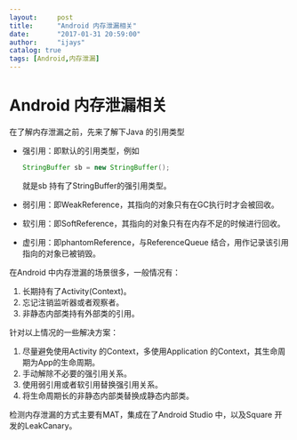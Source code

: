 ```yaml
---
layout:     post
title:      "Android 内存泄漏相关"
date:       "2017-01-31 20:59:00"
author:     "ijays"
catalog: true
tags: [Android,内存泄漏]
---
```




# Android 内存泄漏相关

在了解内存泄漏之前，先来了解下Java 的引用类型

- 强引用：即默认的引用类型，例如

  ```Java
  StringBuffer sb = new StringBuffer();
  ```

  就是sb 持有了StringBuffer的强引用类型。

- 弱引用：即WeakReference，其指向的对象只有在GC执行时才会被回收。

- 软引用：即SoftReference，其指向的对象只有在内存不足的时候进行回收。

- 虚引用：即phantomReference，与ReferenceQueue 结合，用作记录该引用指向的对象已被销毁。

在Android 中内存泄漏的场景很多，一般情况有：

1. 长期持有了Activity(Context)。
2. 忘记注销监听器或者观察者。
3. 非静态内部类持有外部类的引用。



针对以上情况的一些解决方案：

1. 尽量避免使用Activity 的Context，多使用Application 的Context，其生命周期为App的生命周期。
2. 手动解除不必要的强引用关系。
3. 使用弱引用或者软引用替换强引用关系。
4. 将生命周期长的非静态内部类替换成静态内部类。

检测内存泄漏的方式主要有MAT，集成在了Android Studio 中，以及Square 开发的LeakCanary。